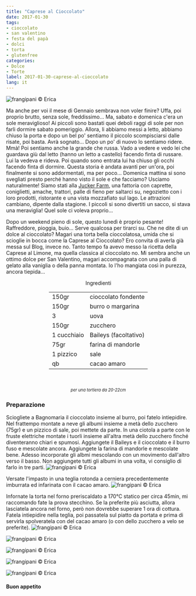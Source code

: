 ```yaml
---
title: "Caprese al Cioccolato"
date: 2017-01-30
tags:
- cioccolato
- san valentino
- festa del papà
- dolci
- torta
- glutenfree
categories:
- Dolce
- Torte
label: 2017-01-30-caprese-al-cioccolato
lang: it
---
```

![](header.jpg "frangipani © Erica")

Ma anche per voi il mese di Gennaio sembrava non voler finire? Uffa, poi proprio brutto, senza sole, freddissimo... Ma, sabato e domenica c'era un sole meraviglioso! Ai piccoli sono bastati quei deboli raggi di sole per non farli dormire sabato pomeriggio. Allora, li abbiamo messi a letto, abbiamo chiuso la porta e dopo un bel po' sentiamo il piccolo scompisciarsi dalle risate, poi basta. Avrà sognato... Dopo un po' di nuovo lo sentiamo ridere. Mmà! Poi sentiamo anche la grande che russa. Vado a vedere e vedo lei che guardava giù dal letto (hanno un letto a castello) facendo finta di russare. Lui la vedeva e rideva. Poi quando sono entrata lui ha chiuso gli occhi facendo finta di dormire. Questa storia è andata avanti per un'ora, poi finalmente si sono addormentati, ma per poco... Domenica mattina si sono svegliati presto perché hanno visto il sole e che facciamo? Usciamo naturalmente! Siamo stati alla <a href="http://www.juckerfarm.ch" target="_blank">Jucker Farm</a>, una fattoria con caprette, coniglietti, amache, trattori, palle di fieno per saltarci su, negozietto con i loro prodotti, ristorante e una vista mozzafiato sul lago. Le attrazioni cambiano, dipente dalla stagione. I piccoli si sono divertiti un sacco, si stava una meraviglia! Quel sole ci voleva proprio...

Dopo un weekend pieno di sole, questo lunedì è proprio pesante! Raffreddore, pioggia, buio... Serve qualcosa per tirarci su. Che ne dite di un dolce al cioccolato? Magari una torta bella cioccolatosa, umida che si scioglie in bocca come la Caprese al Cioccolato? Ero convita di averla già messa sul Blog, invece no. Tanto tempo fa avevo messo la ricetta della Caprese al Limone, ma quella classica al cioccolato no. Mi sembra anche un ottimo dolce per San Valentino, magari accompagnata con una palla di gelato alla vaniglia o della panna montata. Io l'ho mangiata così in purezza, ancora tiepida...

<div id="wrapper" style="text-align: center">
  <div id="yourdiv" style="display: inline-block;">
    <div class="ingredients">
      <div class="ingredients-title">Ingredienti</div>
      <table>
        <tbody>
          <tr>
            <td>150gr</td>
            <td>cioccolato fondente</td>
          </tr>
          <tr>
            <td>150gr</td>
            <td>burro o margarina</td>
          </tr>
          <tr>
            <td>3</td>
            <td>uova</td>        
          </tr>
          <tr>
            <td>150gr</td>
            <td>zucchero</td>
          </tr>
          <tr>
            <td>1 cucchiaio</td>
            <td>Baileys (facoltativo)</td>
          </tr>
          <tr>
            <td>75gr</td>
            <td>farina di mandorle</td>
          </tr>
          <tr>
            <td>1 pizzico</td>
            <td>sale</td>
          </tr>
          <tr>
            <td>qb</td>
            <td>cacao amaro</td>
          </tr>
        </tbody>
      </table>
      <br></br>
      <i class="pull-right" style="font-size: 80%;">per una tortiera da 20-22cm</i>
    </div>
  </div>
</div>


<h3>
  <font color="grey">
    <i class="fa-solid fa-gears"></i>
  </font> Preparazione
</h3>

Sciogliete a Bagnomaria il cioccolato insieme al burro, poi fatelo intiepidire. Nel frattempo montate a neve gli albumi insieme a metà dello zucchero (75gr) e un pizzico di sale, poi mettete da parte. In una ciotola a parte con le fruste elettriche montate i tuorli insieme all'altra metà dello zucchero finché diventeranno chiari e spumosi. Aggiungete il Baileys e il cioccolato e il burro fuso e mescolate ancora. Aggiungete la farina di mandorle e mescolate bene. Adesso incorporate gli albmi mescolando con un movimento dall'altro verso il basso. Non aggiungete tutti gli albumi in una volta, vi consiglio di farlo in tre parti.
![](impasto.jpg "frangipani © Erica")

Versate l'impasto in una teglia rotonda a cerniera precedentemente imburrata ed infarinata con il cacao amaro.
![](teglia.jpg "frangipani © Erica")

Infornate la torta nel forno preriscaldato a 170°C statico per circa 45min, mi raccomando fate la prova stecchino. Se la preferite più asciutta, allora lasciatela ancora nel forno, però non dovrebbe superare 1 ora di cottura. Fatela intiepidire nella teglia, poi passatela sul piatto da portata e prima di servirla spolveratela con del cacao amaro (o con dello zucchero a velo se preferite).
![](risultato1.jpg "frangipani © Erica")

![](risultato2.jpg "frangipani © Erica")

![](risultato3.jpg "frangipani © Erica")

![](risultato4.jpg "frangipani © Erica")

![](risultato5.jpg "frangipani © Erica")

<h4>Buon appetito
  <font color="red">
    <i class="fa-regular fa-face-smile"></i>
  </font>
</h4>
